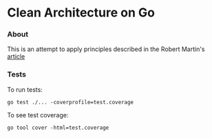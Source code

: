 # Clean Architecture on Go

### About
This is an attempt to apply principles described in the Robert Martin's [article](https://blog.cleancoder.com/uncle-bob/2012/08/13/the-clean-architecture.html)


### Tests


To run tests:
```
go test ./... -coverprofile=test.coverage
```

To see test coverage:
```
go tool cover -html=test.coverage 
```
